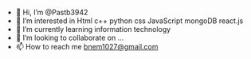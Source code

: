 - 👋 Hi, I’m @Pastb3942
- 👀 I’m interested in Html c++ python css JavaScript mongoDB react.js
- 🌱 I’m currently learning information technology
- 💞️ I’m looking to collaborate on ...
- 📫 How to reach me bnem1027@gmail.com

<!---
Pastb3942/Pastb3942 is a ✨ special ✨ repository because its `README.md` (this file) appears on your GitHub profile.
You can click the Preview link to take a look at your changes.
--->
